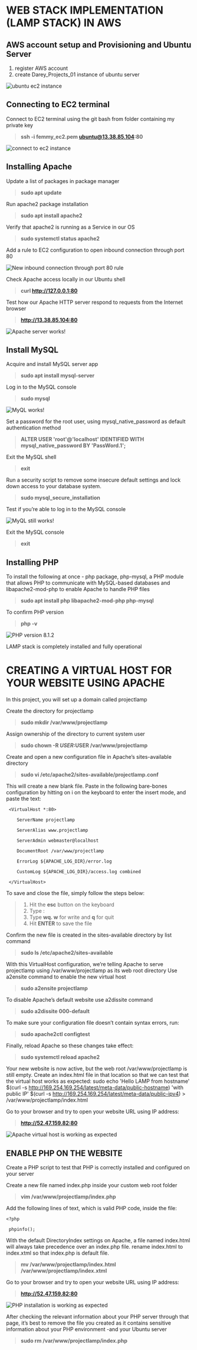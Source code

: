 # **WEB STACK IMPLEMENTATION (LAMP STACK) IN AWS**

## **AWS account setup and Provisioning and Ubuntu Server**
1. register AWS account
2. create Darey_Projects_01 instance of ubuntu server

![ubuntu ec2 instance](https://github.com/stlng1/stlng-pbl/blob/main/aws_ec2_instance.jpg)

## **Connecting to EC2 terminal**

Connect to EC2 terminal using the git bash from folder containing my private key

>**ssh -i femmy_ec2.pem ubuntu@13.38.85.104:80**
  
![connect to ec2 instance](https://github.com/stlng1/stlng-pbl/blob/main/ec2_connect.png)

## **Installing Apache**

Update a list of packages in package manager
  
>**sudo apt update**

Run apache2 package installation

>**sudo apt install apache2**

Verify that apache2 is running as a Service in our OS

>**sudo systemctl status apache2**

Add a rule to EC2 configuration to open inbound connection through port 80

![New inbound connection through port 80 rule](https://github.com/stlng1/stlng-pbl/blob/main/ec2_apache.png)

Check Apache access locally in our Ubuntu shell

>**curl http://127.0.0.1:80**

Test how our Apache HTTP server respond to requests from the Internet browser

>**http://13.38.85.104:80**

![Apache server works!](https://github.com/stlng1/stlng-pbl/blob/main/ec2_apache2.png)

## **Install MySQL**

Acquire and install MySQL server app

> **sudo apt install mysql-server**

Log in to the MySQL console

> **sudo mysql**

![MyQL works!](https://github.com/stlng1/stlng-pbl/blob/main/ec2_mysql_1.png)

Set a password for the root user, using mysql_native_password as default authentication method

> **ALTER USER 'root'@'localhost' IDENTIFIED WITH mysql_native_password BY 'PassWord.1';**

Exit the MySQL shell

> **exit**

Run a security script to remove some insecure default settings and lock down access to your database system.

> **sudo mysql_secure_installation**

Test if you’re able to log in to the MySQL console

![MyQL still works!](https://github.com/stlng1/stlng-pbl/blob/main/ec2_mysql_2.png)

Exit the MySQL console

> **exit**

## **Installing PHP**

To install the following at once - php package, php-mysql, a PHP module that allows PHP to communicate with MySQL-based databases and libapache2-mod-php to enable Apache to handle PHP files

> **sudo apt install php libapache2-mod-php php-mysql**

To confirm PHP version

> **php -v**

![PHP version 8.1.2](https://github.com/stlng1/stlng-pbl/blob/main/ec2_php_1.png)

LAMP stack is completely installed and fully operational

# **CREATING A VIRTUAL HOST FOR YOUR WEBSITE USING APACHE**

In this project, you will set up a domain called projectlamp

Create the directory for projectlamp

> **sudo mkdir /var/www/projectlamp**

Assign ownership of the directory to current system user

> **sudo chown -R $USER:$USER /var/www/projectlamp**

Create and open a new configuration file in Apache’s sites-available directory

> **sudo vi /etc/apache2/sites-available/projectlamp.conf**

This will create a new blank file. Paste in the following bare-bones configuration by hitting on i on the keyboard to enter the insert mode, and paste the text:
```
 <VirtualHost *:80>
 
    ServerName projectlamp
    
    ServerAlias www.projectlamp 
    
    ServerAdmin webmaster@localhost
    
    DocumentRoot /var/www/projectlamp
    
    ErrorLog ${APACHE_LOG_DIR}/error.log
    
    CustomLog ${APACHE_LOG_DIR}/access.log combined
    
 </VirtualHost>
```
To save and close the file, simply follow the steps below:

> 1. Hit the **esc** button on the keyboard
> 2. Type :
> 3. Type **wq. w** for write and **q** for quit
> 4. Hit **ENTER** to save the file

Confirm the new file is created in the sites-available directory by list command

> **sudo ls /etc/apache2/sites-available**

With this VirtualHost configuration, we’re telling Apache to serve projectlamp using /var/www/projectlamp as its web root directory
Use a2ensite command to enable the new virtual host

> **sudo a2ensite projectlamp**

To disable Apache’s default website use a2dissite command

> **sudo a2dissite 000-default**

To make sure your configuration file doesn’t contain syntax errors, run:

> **sudo apache2ctl configtest**

Finally, reload Apache so these changes take effect:

> **sudo systemctl reload apache2**

Your new website is now active, but the web root /var/www/projectlamp is still empty. Create an index.html file in that location so that we can test that the virtual host works as expected:
sudo echo 'Hello LAMP from hostname' $(curl -s http://169.254.169.254/latest/meta-data/public-hostname) 'with public IP' $(curl -s http://169.254.169.254/latest/meta-data/public-ipv4) > /var/www/projectlamp/index.html

Go to your browser and try to open your website URL using IP address:

> **http://52.47.159.82:80**
  
![Apache virtual host is working as expected](https://github.com/stlng1/stlng-pbl/blob/main/ec2_lamp_1.png)

## **ENABLE PHP ON THE WEBSITE**
  
Create a PHP script to test that PHP is correctly installed and configured on your server

Create a new file named index.php inside your custom web root folder

> **vim /var/www/projectlamp/index.php**

Add the following lines of text, which is valid PHP code, inside the file:

```
<?php

 phpinfo();
```

With the default DirectoryIndex settings on Apache, a file named index.html will always take precedence over an index.php file. rename index.html to index.xtml so that index.php is default file.

> **mv /var/www/projectlamp/index.html  /var/www/projectlamp/index.xtml**

Go to your browser and try to open your website URL using IP address:

> **http://52.47.159.82:80**

![PHP installation is working as expected](https://github.com/stlng1/stlng-pbl/blob/main/ec2_php_2.png)

After checking the relevant information about your PHP server through that page, it’s best to remove the file you created as it contains sensitive information about your PHP environment -and your Ubuntu server

> **sudo rm /var/www/projectlamp/index.php**

